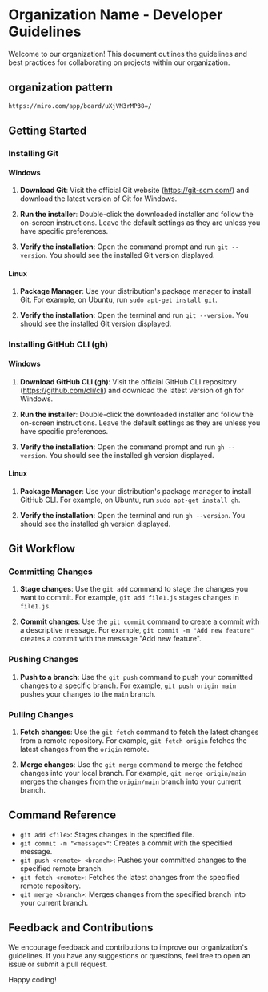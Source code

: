 # Organization Name - Developer Guidelines

Welcome to our organization! This document outlines the guidelines and best practices for collaborating on projects within our organization.

## organization pattern
    https://miro.com/app/board/uXjVM3rMP38=/

## Getting Started

### Installing Git

#### Windows

1. **Download Git**: Visit the official Git website (https://git-scm.com/) and download the latest version of Git for Windows.

2. **Run the installer**: Double-click the downloaded installer and follow the on-screen instructions. Leave the default settings as they are unless you have specific preferences.

3. **Verify the installation**: Open the command prompt and run `git --version`. You should see the installed Git version displayed.

#### Linux

1. **Package Manager**: Use your distribution's package manager to install Git. For example, on Ubuntu, run `sudo apt-get install git`.

2. **Verify the installation**: Open the terminal and run `git --version`. You should see the installed Git version displayed.

### Installing GitHub CLI (gh)

#### Windows

1. **Download GitHub CLI (gh)**: Visit the official GitHub CLI repository (https://github.com/cli/cli) and download the latest version of gh for Windows.

2. **Run the installer**: Double-click the downloaded installer and follow the on-screen instructions. Leave the default settings as they are unless you have specific preferences.

3. **Verify the installation**: Open the command prompt and run `gh --version`. You should see the installed gh version displayed.

#### Linux

1. **Package Manager**: Use your distribution's package manager to install GitHub CLI. For example, on Ubuntu, run `sudo apt-get install gh`.

2. **Verify the installation**: Open the terminal and run `gh --version`. You should see the installed gh version displayed.

## Git Workflow

### Committing Changes

1. **Stage changes**: Use the `git add` command to stage the changes you want to commit. For example, `git add file1.js` stages changes in `file1.js`.

2. **Commit changes**: Use the `git commit` command to create a commit with a descriptive message. For example, `git commit -m "Add new feature"` creates a commit with the message "Add new feature".

### Pushing Changes

1. **Push to a branch**: Use the `git push` command to push your committed changes to a specific branch. For example, `git push origin main` pushes your changes to the `main` branch.

### Pulling Changes

1. **Fetch changes**: Use the `git fetch` command to fetch the latest changes from a remote repository. For example, `git fetch origin` fetches the latest changes from the `origin` remote.

2. **Merge changes**: Use the `git merge` command to merge the fetched changes into your local branch. For example, `git merge origin/main` merges the changes from the `origin/main` branch into your current branch.

## Command Reference

- `git add <file>`: Stages changes in the specified file.
- `git commit -m "<message>"`: Creates a commit with the specified message.
- `git push <remote> <branch>`: Pushes your committed changes to the specified remote branch.
- `git fetch <remote>`: Fetches the latest changes from the specified remote repository.
- `git merge <branch>`: Merges changes from the specified branch into your current branch.

## Feedback and Contributions

We encourage feedback and contributions to improve our organization's guidelines. If you have any suggestions or questions, feel free to open an issue or submit a pull request.

Happy coding!
